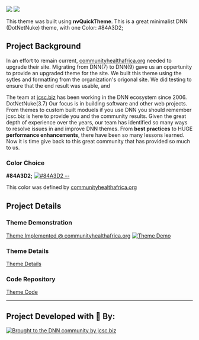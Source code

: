 [![](https://jewettcitysoftwarecorporation.github.io/communityhealthafrica.org/img/CHAPS.jpg)](https://jewettcitysoftwarecorporation.github.io/communityhealthafrica.org/)  [![](https://jewettcitysoftwarecorporation.github.io/communityhealthafrica.org/img/HOME_PAGE_Snapshot.png)](https://jewettcitysoftwarecorporation.github.io/communityhealthafrica.org/)  



This theme was built using **nvQuickTheme**.  This is a great minimalist DNN (DotNetNuke) theme, with one Color: #84A3D2;  

## Project Background
In an effort to remain current, [communityhealthafrica.org](http://communityhealthafrica.org) needed to upgrade their site.  Migrating from DNN(7) to DNN(9) gave us an oppertunity to provide an upgraded theme for the site.  We built this theme using the sytles and formatting from the organization's origonal site.  We did testing to ensure that the end result was usable, and 

The team at [jcsc.biz](http://jcsc.biz) has been working in the DNN ecosystem since 2006. DotNetNuke(3.7)  Our focus is in building software and other web projects.  From themes to custom built moduels if you use DNN you should remember jcsc.biz is here to provide you and the community results.  Given the great depth of experience over the years, our team has identified so many ways to resolve issues in and improve DNN themes.  From **best practices** to HUGE **performance enhancements**, there have been so many lessons learned.  Now it is time give back to this great community that has provided so much to us.

### Color Choice
**#84A3D2;**   [![#84A3D2  --  ](https://www.colorhexa.com/84a3d2.png)](https://www.colorhexa.com/84a3d2)

This color was defined by [communityhealthafrica.org](http://communityhealthafrica.org) 


## Project Details
### Theme Demonstration
[Theme Implemented @ communityhealthafrica.org](https://www.communityhealthafrica.org) [![Theme Demo](https://jewettcitysoftwarecorporation.github.io/communityhealthafrica.org/img/CHAPS.jpg)](https://www.communityhealthafrica.org)

### Theme Details
[Theme Details](https://jewettcitysoftwarecorporation.github.io/communityhealthafrica.org/)
 
### Code Repository
[Theme Code](https://github.com/JewettCitySoftwareCorporation/communityhealthafrica.org)
  
---
## Project Developed with &#x1F499; By:

[![Brought to the DNN community by jcsc.biz](http://jcsc.biz/Portals/5/JCSC-R.png)](http://jcsc.biz)
